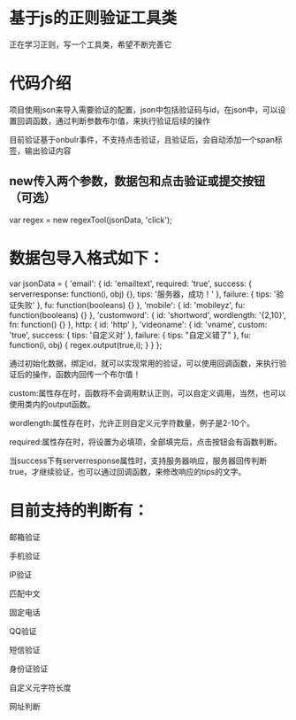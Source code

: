 <h1>基于js的正则验证工具类</h1>
<p>正在学习正则，写一个工具类，希望不断完善它</p>
<h1>代码介绍</h1>
<p>项目使用json来导入需要验证的配置，json中包括验证码与id，在json中，可以设置回调函数，通过判断参数布尔值，来执行验证后续的操作</p>
<p>目前验证基于onbulr事件，不支持点击验证，且验证后，会自动添加一个span标签，输出验证内容</p>
<h2>new传入两个参数，数据包和点击验证或提交按钮（可选）</h2>
<p>var regex = new regexTool(jsonData, 'click');</p>
<h1>数据包导入格式如下：</h1>
<hgroup>
	var jsonData = {
	'email': {
		id: 'emailtext',
		required: 'true',
		success: {
			serverresponse: function(i, obj) {},
			tips: '服务器，成功！'
		},
		failure: {
			tips: '验证失败'
		},
		fu: function(booleans) {}
	},
	'mobile': {
		id: 'mobileyz',
		fu: function(booleans) {}
	},
	'customword': {
		id: 'shortword',
		wordlength: '{2,10}',
		fn: function() {}
	},
	http: {
		id: 'http'
	},
	'videoname': {
		id: 'vname',
		custom: 'true',
		success: {
			tips: '自定义对'
		},
		failure: {
			tips: "自定义错了"
		},
		fu: function(i, obj) {
			regex.output(true,i);
		}
	}
};
</hgroup>
<p>
	通过初始化数据，绑定id，就可以实现常用的验证，可以使用回调函数，来执行验证后的操作，函数内回传一个布尔值！
</p>
<p>
	custom:属性存在时，函数将不会调用默认正则，可以自定义调用，当然，也可以使用类内的output函数。
</p>
<p>wordlength:属性存在时，允许正则自定义元字符数量，例子是2-10个。</p>
<p>required:属性存在时，将设置为必填项，全部填完后，点击按钮会有函数判断。</p>
<p>
	当success下有serverresponse属性时，支持服务器响应，服务器回传判断true，才继续验证，也可以通过回调函数，来修改响应的tips的文字。
</p>
<h1>目前支持的判断有：</h1>
<p>邮箱验证</p>
<p>手机验证</p>
<p>IP验证</p>
<p>匹配中文</p>
<p>固定电话</p>
<p>QQ验证</p>
<p>短信验证</p>
<p>身份证验证</p>
<p>自定义元字符长度</p>
<p>网址判断</p>